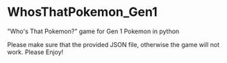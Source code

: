 # WhosThatPokemon_Gen1
 "Who's That Pokemon?" game for Gen 1 Pokemon in python

Please make sure that the provided JSON file, otherwise the game will not work.
Please Enjoy!
